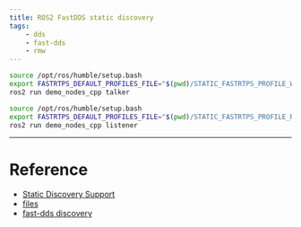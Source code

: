```yaml
---
title: ROS2 FastDDS static discovery
tags:
    - dds
    - fast-dds
    - rmw
---
```


```bash title="terminal1"
source /opt/ros/humble/setup.bash
export FASTRTPS_DEFAULT_PROFILES_FILE="$(pwd)/STATIC_FASTRTPS_PROFILE_WRITER.xml"
ros2 run demo_nodes_cpp talker
```

```bash title="terminal2"
source /opt/ros/humble/setup.bash
export FASTRTPS_DEFAULT_PROFILES_FILE="$(pwd)/STATIC_FASTRTPS_PROFILE_READER.xml"
ros2 run demo_nodes_cpp listener
```


---

# Reference
- [Static Discovery Support](https://github.com/ros2/rmw_fastrtps/issues/617)
- [files](examples/fast_dds/static_discovery/)
- [fast-dds discovery](https://fast-dds.docs.eprosima.com/en/latest/fastdds/discovery/discovery.html)